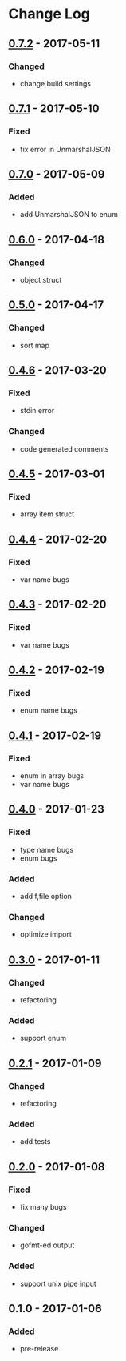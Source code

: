 # Change Log

## [0.7.2] - 2017-05-11
### Changed
- change build settings


## [0.7.1] - 2017-05-10
### Fixed
- fix error in UnmarshalJSON


## [0.7.0] - 2017-05-09
### Added
- add UnmarshalJSON to enum


## [0.6.0] - 2017-04-18
### Changed
- object struct


## [0.5.0] - 2017-04-17
### Changed
- sort map


## [0.4.6] - 2017-03-20
### Fixed
- stdin error

### Changed
- code generated comments


## [0.4.5] - 2017-03-01
### Fixed
- array item struct


## [0.4.4] - 2017-02-20
### Fixed
- var name bugs


## [0.4.3] - 2017-02-20
### Fixed
- var name bugs


## [0.4.2] - 2017-02-19
### Fixed
- enum name bugs


## [0.4.1] - 2017-02-19
### Fixed
- enum in array bugs
- var name bugs


## [0.4.0] - 2017-01-23
### Fixed
- type name bugs
- enum bugs

### Added
- add f,file option

### Changed
- optimize import


## [0.3.0] - 2017-01-11
### Changed
- refactoring

### Added
- support enum


## [0.2.1] - 2017-01-09
### Changed
- refactoring

### Added
- add tests


## [0.2.0] - 2017-01-08
### Fixed
- fix many bugs

### Changed
- gofmt-ed output

### Added
- support unix pipe input


## 0.1.0 - 2017-01-06
### Added
- pre-release


[0.7.2]: https://github.com/aaharu/schemarshal/compare/0.7.1...0.7.2
[0.7.1]: https://github.com/aaharu/schemarshal/compare/0.7.0...0.7.1
[0.7.0]: https://github.com/aaharu/schemarshal/compare/0.6.0...0.7.0
[0.6.0]: https://github.com/aaharu/schemarshal/compare/0.5.0...0.6.0
[0.5.0]: https://github.com/aaharu/schemarshal/compare/0.4.6...0.5.0
[0.4.6]: https://github.com/aaharu/schemarshal/compare/0.4.5...0.4.6
[0.4.5]: https://github.com/aaharu/schemarshal/compare/0.4.4...0.4.5
[0.4.4]: https://github.com/aaharu/schemarshal/compare/0.4.3...0.4.4
[0.4.3]: https://github.com/aaharu/schemarshal/compare/0.4.2...0.4.3
[0.4.2]: https://github.com/aaharu/schemarshal/compare/0.4.1...0.4.2
[0.4.1]: https://github.com/aaharu/schemarshal/compare/0.4.0...0.4.1
[0.4.0]: https://github.com/aaharu/schemarshal/compare/0.3.0...0.4.0
[0.3.0]: https://github.com/aaharu/schemarshal/compare/0.2.1...0.3.0
[0.2.1]: https://github.com/aaharu/schemarshal/compare/0.2.0...0.2.1
[0.2.0]: https://github.com/aaharu/schemarshal/compare/0.1.0...0.2.0
